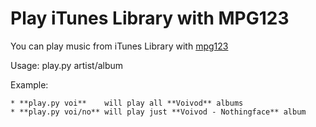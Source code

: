 # Play iTunes Library with MPG123

You can play music from iTunes Library with [mpg123](http://www.mpg123.de/)

Usage: play.py artist/album

Example:

	* **play.py voi**    will play all **Voivod** albums
	* **play.py voi/no** will play just **Voivod - Nothingface** album
